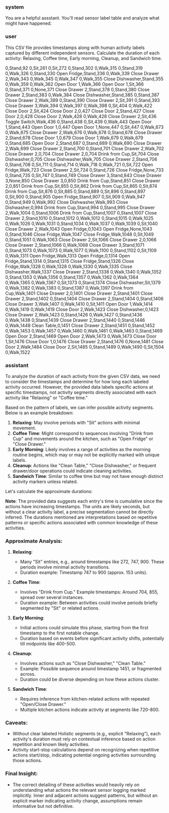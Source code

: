 ### system
You are a helpful assstant. You'll read sensor label table and analyze what might have happened.
### user

This CSV file provides timestamps along with human activity labels captured by different independent sensors.
Calculate the duration of each activity: Relaxing, Coffee time, Early morning, Cleanup, and Sandwich time.
    
0,Stand,92
0,Sit,261
0,Sit,272
0,Stand,302
0,Walk,315
0,Stand,319
0,Walk,326
0,Stand,330
Open Fridge,Stand,336
0,Walk,339
Close Drawer 2,Walk,343
0,Walk,345
0,Walk,347
0,Walk,355
Close Dishwasher,Stand,355
0,Walk,359
0,Walk,362
Open Door 1,Walk,366
Open Door 1,Sit,366
0,Stand,371
0,None,371
Close Drawer 2,Stand,378
0,Stand,380
Close Drawer 2,Stand,383
0,Walk,384
Close Dishwasher,Stand,385
0,Stand,387
Close Drawer 2,Walk,389
0,Stand,390
Close Drawer 2,Sit,391
0,Stand,393
Close Drawer 3,Walk,394
0,Walk,397
0,Walk,398
0,Sit,404
0,Walk,422
Close Door 2,Sit,424
Close Door 2,0,427
Close Door 2,Stand,427
Close Door 2,0,428
Close Door 2,Walk,428
0,Walk,428
Close Drawer 2,Sit,436
Toggle Switch,Walk,436
0,Stand,438
0,Sit,439
0,Walk,443
Open Door 1,Stand,443
Open Door 1,0,447
Open Door 1,None,447
0,Sit,447
0,Walk,673
0,Walk,675
Close Drawer 2,Walk,676
0,Walk,678
0,Stand,678
Close Drawer 2,Stand,678
Close Door 1,0,679
Close Door 1,Walk,679
0,Walk,679
0,Stand,685
Open Door 2,Stand,687
0,Stand,689
0,Walk,690
Close Drawer 2,Walk,699
Close Drawer 2,Stand,700
0,Stand,701
Close Drawer 2,Walk,702
Close Drawer 2,0,704
Close Drawer 2,0,704
Drink from Cup,Sit,704
Close Dishwasher,0,705
Close Dishwasher,Walk,705
Close Drawer 2,Stand,706
0,Stand,708
0,Sit,711
0,Stand,714
0,Walk,718
0,Walk,721
0,Sit,722
Open Fridge,Walk,723
Close Drawer 2,Sit,724
0,Stand,726
Close Fridge,None,733
0,Stand,735
0,Sit,747
0,Stand,749
Close Drawer 3,Stand,843
Close Drawer 3,None,850
Close Drawer 3,0,850
Drink from Cup,Stand,851
Close Drawer 2,0,851
Drink from Cup,Sit,855
0,Sit,862
Drink from Cup,Sit,865
0,Sit,874
Drink from Cup,Sit,876
0,Sit,885
0,Stand,889
0,Sit,896
0,Stand,897
0,Sit,900
0,Stand,905
Open Fridge,Stand,907
0,Sit,909
0,Walk,947
0,Stand,949
0,Walk,992
Close Dishwasher,Walk,993
Close Dishwasher,0,994
Drink from Cup,Stand,994
0,Stand,995
Close Drawer 2,Walk,1004
0,Stand,1006
Drink from Cup,Stand,1007
0,Stand,1007
Close Drawer 2,Stand,1010
0,Stand,1012
0,Walk,1012
0,Stand,1015
0,Walk,1025
0,Walk,1026
0,Walk,1031
0,Stand,1034
0,Walk,1037
0,Walk,1039
0,Sit,1040
Close Drawer 2,Walk,1043
Open Fridge,0,1043
Open Fridge,None,1043
0,Stand,1046
Close Fridge,Walk,1047
Close Fridge,Walk,1048
0,Sit,1049
0,Stand,1051
0,Walk,1063
Close Drawer 2,Sit,1066
Close Drawer 2,0,1066
Close Drawer 2,Stand,1066
0,Walk,1068
Close Drawer 3,Stand,1071
0,Stand,1073
0,Walk,1073
0,Walk,1077
0,Walk,1100
0,Stand,1102
0,Sit,1109
0,Walk,1311
Open Fridge,Walk,1313
Open Fridge,0,1314
Open Fridge,Stand,1314
0,Stand,1315
Close Fridge,Stand,1326
Close Fridge,Walk,1328
0,Walk,1328
0,Walk,1330
0,Walk,1335
Close Dishwasher,Walk,1337
Close Drawer 2,Stand,1338
0,Walk,1340
0,Walk,1352
0,Stand,1353
0,Walk,1356
0,Stand,1357
0,Walk,1362
0,Walk,1364
0,Walk,1365
0,Walk,1367
0,Sit,1373
0,Stand,1374
Close Dishwasher,Sit,1379
0,Walk,1382
0,Walk,1383
0,Stand,1387
0,Walk,1397
Drink from Cup,Walk,1401
Close Drawer 2,0,1401
Close Drawer 2,Stand,1401
Close Drawer 2,Stand,1402
0,Stand,1404
Close Drawer 2,Stand,1404
0,Stand,1406
Close Drawer 3,Walk,1407
0,Walk,1410
0,Sit,1411
Open Door 1,Walk,1414
0,Walk,1419
0,Walk,1419
Close Door 2,Walk,1423
Close Dishwasher,0,1423
Close Drawer 2,Walk,1423
0,Stand,1426
0,Walk,1427
0,Stand,1436
0,Walk,1438
0,Stand,1439
Close Drawer 2,Stand,1440
0,Stand,1446
0,Walk,1448
Clean Table,0,1451
Close Drawer 2,Stand,1451
0,Stand,1452
0,Walk,1453
0,Walk,1457
0,Walk,1460
0,Walk,1461
0,Walk,1463
0,Stand,1469
Open Door 2,Stand,1469
Open Door 2,Walk,1473
0,Walk,1473
Close Door 1,Sit,1476
Close Door 1,0,1476
Close Drawer 2,Stand,1476
0,None,1481
Close Door 2,Walk,1484
Close Door 2,Sit,1485
0,Stand,1489
0,Walk,1490
0,Sit,1504
0,Walk,1522

### assistant
To analyze the duration of each activity from the given CSV data, we need to consider the timestamps and determine for how long each labeled activity occurred. However, the provided data labels specific actions at specific timestamps, not activity segments directly associated with each activity like "Relaxing" or "Coffee time."

Based on the pattern of labels, we can infer possible activity segments. Below is an example breakdown:

1. **Relaxing**: May involve periods with "Sit" actions with minimal movement.
2. **Coffee Time**: Might correspond to sequences involving "Drink from Cup" and movements around the kitchen, such as "Open Fridge" or "Close Drawer."
3. **Early Morning**: Likely involves a range of activities as the morning routine begins, which may or may not be explicitly marked with unique labels.
4. **Cleanup**: Actions like "Clean Table," "Close Dishwasher," or frequent drawer/door operations could indicate cleaning activities.
5. **Sandwich Time**: Similar to coffee time but may not have enough distinct activity markers unless related.

Let's calculate the approximate durations:

**Note**: The provided data suggests each entry's time is cumulative since the actions have increasing timestamps. The units are likely seconds, but without a clear activity label, a precise segmentation cannot be directly inferred. The durations mentioned are interpretations based on repetitive patterns or specific actions associated with common knowledge of these activities.

### Approximate Analysis:

1. **Relaxing**: 

   - Many "Sit" entries, e.g., around timestamps like 272, 747, 900. These periods involve minimal activity transitions.
   - Duration example: Timestamp 747 to 900 (approx. 153 units).

2. **Coffee Time**:

   - Involves "Drink from Cup." Example timestamps: Around 704, 855, spread over several instances.
   - Duration example: Between activities could involve periods briefly segmented by "Sit" or related actions.

3. **Early Morning**:

   - Initial actions could simulate this phase, starting from the first timestamp to the first notable change.
   - Duration based on events before significant activity shifts, potentially till midpoints like 400-500.

4. **Cleanup**:

   - Involves actions such as "Close Dishwasher," "Clean Table."
   - Example: Possible sequence around timestamp 1451, or fragmented across.
   - Duration could be diverse depending on how these actions cluster.

5. **Sandwich Time**:

   - Requires inference from kitchen-related actions with repeated "Open/Close Drawer."
   - Multiple kitchen actions indicate activity at segments like 720-800.

### Caveats:
- Without clear labeled Holistic segments (e.g., explicit "Relaxing"), each activity's duration must rely on contextual inference based on action repetition and known likely activities.
- Activity start-stop calculations depend on recognizing when repetitive actions start/stop, indicating potential ongoing activities surrounding those actions.

### Final Insight:
- The correct detailing of these activities would heavily rely on understanding what actions the relevant sensor logging marked implicitly. Inner and adjacent actions suggest patterns, but without an explicit marker indicating activity change, assumptions remain informative but not definitive.
